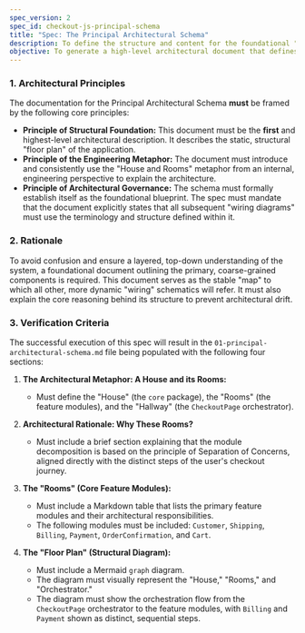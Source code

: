 ```yaml
---
spec_version: 2
spec_id: checkout-js-principal-schema
title: "Spec: The Principal Architectural Schema"
description: To define the structure and content for the foundational "Principal Architectural Schema" document.
objective: To generate a high-level architectural document that defines the foundational structure ("the building") of the application, serving as the primary reference before detailing any cross-cutting concerns ("the wiring").
---
```


### 1. Architectural Principles

The documentation for the Principal Architectural Schema **must** be framed by the following core principles:

*   **Principle of Structural Foundation:** This document must be the **first** and highest-level architectural description. It describes the static, structural "floor plan" of the application.
*   **Principle of the Engineering Metaphor:** The document must introduce and consistently use the "House and Rooms" metaphor from an internal, engineering perspective to explain the architecture.
*   **Principle of Architectural Governance:** The schema must formally establish itself as the foundational blueprint. The spec must mandate that the document explicitly states that all subsequent "wiring diagrams" must use the terminology and structure defined within it.

### 2. Rationale

To avoid confusion and ensure a layered, top-down understanding of the system, a foundational document outlining the primary, coarse-grained components is required. This document serves as the stable "map" to which all other, more dynamic "wiring" schematics will refer. It must also explain the core reasoning behind its structure to prevent architectural drift.

### 3. Verification Criteria

The successful execution of this spec will result in the `01-principal-architectural-schema.md` file being populated with the following four sections:

1.  **The Architectural Metaphor: A House and its Rooms:**
    *   Must define the "House" (the `core` package), the "Rooms" (the feature modules), and the "Hallway" (the `CheckoutPage` orchestrator).

2.  **Architectural Rationale: Why These Rooms?**
    *   Must include a brief section explaining that the module decomposition is based on the principle of Separation of Concerns, aligned directly with the distinct steps of the user's checkout journey.

3.  **The "Rooms" (Core Feature Modules):**
    *   Must include a Markdown table that lists the primary feature modules and their architectural responsibilities.
    *   The following modules must be included: `Customer`, `Shipping`, `Billing`, `Payment`, `OrderConfirmation`, and `Cart`.

4.  **The "Floor Plan" (Structural Diagram):**
    *   Must include a Mermaid `graph` diagram.
    *   The diagram must visually represent the "House," "Rooms," and "Orchestrator."
    *   The diagram must show the orchestration flow from the `CheckoutPage` orchestrator to the feature modules, with `Billing` and `Payment` shown as distinct, sequential steps.
